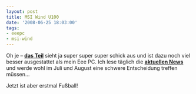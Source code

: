 ```yaml
---
layout: post
title: MSI Wind U100
date: '2008-06-25 18:03:00'
tags:
- eeepc
- msi-wind
---
```


Oh je &#8211; <a href="http://www.msi-technology.de/index.php?func=proddesc&#038;prod_no=1474&#038;maincat_no=135&#038;cat2_no=582&#038;PHPSESSID=3ad110586b1e92aeee2d0454a16fff41">__das Teil__</a> sieht ja super super super schick aus und ist dazu noch viel besser ausgestattet als mein Eee PC. Ich lese täglich die <a href="http://www.msi-wind.de/">__aktuellen News__</a> und werde wohl im Juli und August eine schwere Entscheidung treffen müssen&#8230;

Jetzt ist aber erstmal Fußball!